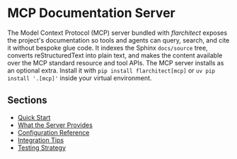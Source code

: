 # MCP Documentation Server

The Model Context Protocol (MCP) server bundled with *flarchitect* exposes the project's documentation so tools and agents can query, search, and cite it without bespoke glue code. It indexes the Sphinx `docs/source` tree, converts reStructuredText into plain text, and makes the content available over the MCP standard resource and tool APIs.
The MCP server installs as an optional extra. Install it with `pip install flarchitect[mcp]` or `uv pip install '.[mcp]'` inside your virtual environment.

## Sections

- [Quick Start](quick-start.md)
- [What the Server Provides](what-the-server-provides.md)
- [Configuration Reference](configuration-reference.md)
- [Integration Tips](integration-tips.md)
- [Testing Strategy](testing-strategy.md)
